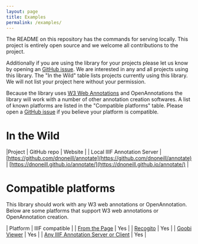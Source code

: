 ```yaml
---
layout: page
title: Examples
permalink: /examples/
---
```


The README on this repository has the commands for serving locally. This project is entirely open source and we welcome all contributions to the project.

Additionally if you are using the library for your projects please let us know by opening an [GitHub issue](https://github.com/NCSU-Libraries/iiif-annotation/issues). We are interested in any and all projects using this library. The "In the Wild" table lists projects currently using this library. We will not list your project here without your permission.

Because the library uses [W3 Web Annotations](https://www.w3.org/TR/annotation-model/) and OpenAnnotations the library will work with a number of other annotation creation softwares. A list of known platforms are listed in the "Compatible platforms" table. Please open a [GitHub issue](https://github.com/NCSU-Libraries/iiif-annotation/issues) if you believe your platform is compatible.

# In the Wild

|Project | GitHub repo | Website |
| Local IIIF Annotation Server | [https://github.com/dnoneill/annotate](https://github.com/dnoneill/annotate) | [https://dnoneill.github.io/annotate/](https://dnoneill.github.io/annotate/) |

# Compatible platforms
This library should work with any W3 web annotations or OpenAnnotation. Below are some platforms that support W3 web annotations or OpenAnnotation creation.

| Platform | IIIF compatible |
| [From the Page](https://fromthepage.com) | Yes |
| [Recogito](https://recogito.pelagios.org) | Yes |
| [Goobi Viewer](https://www.intranda.com/en/digiverso/goobi-viewer/goobi-viewer-overview/) | Yes |
| [Any IIIF Annotation Server or Client](https://github.com/IIIF/awesome-iiif#annotations) | Yes |
